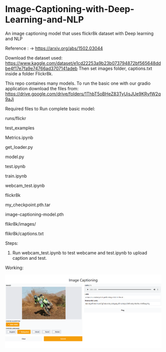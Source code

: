 # Image-Captioning-with-Deep-Learning-and-NLP
An image captioning model that uses flickr8k dataset with Deep learning and NLP

Reference : -> https://arxiv.org/abs/1502.03044

Download the dataset used: https://www.kaggle.com/dataset/e1cd22253a9b23b073794872bf565648ddbe4f17e7fa9e74766ad3707141adeb Then set images folder, captions.txt inside a folder Flickr8k.

This repo containes many models. To run the basic one with our gradio application download the files from:
https://drive.google.com/drive/folders/1ThbT5oBHeZ83TyUisJUe9KRyfW2q9aJj

Required files to Run complete basic model:

runs/flickr

test_examples

Metrics.ipynb

get_loader.py

model.py

test.ipynb

train.ipynb

webcam_test.ipynb

flickr8k

my_checkpoint.pth.tar

image-captioning-model.pth

flikr8k/images/

flikr8k/captions.txt




Steps:

1. Run webcam_test.ipynb to test webcame and test.ipynb to upload caption and test.

Working:

![Gradio Running Image Captioning Code](gradio.png)

